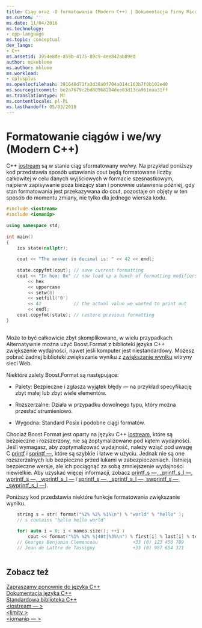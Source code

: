 ```yaml
---
title: Ciąg oraz -O formatowania (Modern C++) | Dokumentacja firmy Microsoft
ms.custom: ''
ms.date: 11/04/2016
ms.technology:
- cpp-language
ms.topic: conceptual
dev_langs:
- C++
ms.assetid: 3954e8de-a59b-4175-89c9-4ee842ab89ed
author: mikeblome
ms.author: mblome
ms.workload:
- cplusplus
ms.openlocfilehash: 391648d71fa3d38a0f704a014c163b7f8b102e40
ms.sourcegitcommit: be2a7679c2bd80968204dee03d13ca961eaa31ff
ms.translationtype: MT
ms.contentlocale: pl-PL
ms.lasthandoff: 05/03/2018
---
```

# <a name="string-and-io-formatting-modern-c"></a>Formatowanie ciągów i we/wy (Modern C++)
C++ [iostream](../standard-library/iostream.md) są w stanie ciąg sformatowany we/wy. Na przykład poniższy kod przedstawia sposób ustawiania cout będą formatowane liczby całkowitej w celu danych wyjściowych w formacie szesnastkowym, najpierw zapisywanie poza bieżący stan i ponownie ustawienia później, gdy stan formatowania jest przekazywana do cout, pozostaje on objęty w ten sposób do momentu zmiany, nie tylko dla jednego wiersza kodu.  
  
```cpp  
#include <iostream>  
#include <iomanip>  
  
using namespace std;  
  
int main()   
{  
    ios state(nullptr);  
  
    cout << "The answer in decimal is: " << 42 << endl;  
  
    state.copyfmt(cout); // save current formatting  
    cout << "In hex: 0x" // now load up a bunch of formatting modifiers  
        << hex   
        << uppercase   
        << setw(8)   
        << setfill('0')   
        << 42            // the actual value we wanted to print out  
        << endl;  
    cout.copyfmt(state); // restore previous formatting  
}  
  
```  
  
 Może to być całkowicie zbyt skomplikowane, w wielu przypadkach. Alternatywnie można użyć Boost.Format z biblioteki języka C++ zwiększenie wydajności, nawet jeśli komputer jest niestandardowy. Możesz pobrać żadnej biblioteki zwiększanie wyniku z [zwiększanie wyniku](http://www.boost.org/) witryny sieci Web.  
  
 Niektóre zalety Boost.Format są następujące:  
  
-   Palety: Bezpieczne i zgłasza wyjątek błędy — na przykład specyfikację zbyt małej lub zbyt wiele elementów.  
  
-   Rozszerzalne: Działa w przypadku dowolnego typu, który można przesłać strumieniowo.  
  
-   Wygodna: Standard Posix i podobne ciągi formatów.  
  
 Chociaż Boost.Format jest oparty na języku C++ [iostream](../standard-library/iostream-programming.md), które są bezpieczne i rozszerzony, nie są zoptymalizowane pod kątem wydajności. Jeśli wymagasz, aby zoptymalizować wydajność, należy wziąć pod uwagę C [printf](../c-runtime-library/reference/printf-printf-l-wprintf-wprintf-l.md) i [sprintf —](../c-runtime-library/reference/sprintf-sprintf-l-swprintf-swprintf-l-swprintf-l.md), które są szybkie i łatwe w użyciu. Jednak nie są one rozszerzalnych lub bezpieczne przed lukami w zabezpieczeniach. (Istnieją bezpieczne wersje, ale ich pociągnąć za sobą zmniejszenie wydajności niewielkie. Aby uzyskać więcej informacji, zobacz [printf_s —, _printf_s_l —, wprintf_s —, _wprintf_s_l —](../c-runtime-library/reference/printf-s-printf-s-l-wprintf-s-wprintf-s-l.md) i [sprintf_s —, _sprintf_s_l —, swprintf_s —, _swprintf_s_l —](../c-runtime-library/reference/sprintf-s-sprintf-s-l-swprintf-s-swprintf-s-l.md)).  
  
 Poniższy kod przedstawia niektóre funkcje formatowania zwiększanie wyniku.  
  
```cpp  
    string s = str( format("%2% %2% %1%\n") % "world" % "hello" );  
    // s contains "hello hello world"    
  
    for( auto i = 0; i < names.size(); ++i )  
        cout << format("%1% %2% %|40t|%3%\n") % first[i] % last[i] % tel[i];  
    // Georges Benjamin Clemenceau             +33 (0) 123 456 789  
    // Jean de Lattre de Tassigny              +33 (0) 987 654 321  
  
```  
  
## <a name="see-also"></a>Zobacz też  
 [Zapraszamy ponownie do języka C++](../cpp/welcome-back-to-cpp-modern-cpp.md)   
 [Dokumentacja języka C++](../cpp/cpp-language-reference.md)   
 [Standardowa biblioteka C++](../standard-library/cpp-standard-library-reference.md)   
 [\<iostream — >](../standard-library/iostream.md)   
 [\<limity >](../standard-library/limits.md)   
 [\<iomanip — >](../standard-library/iomanip.md)
